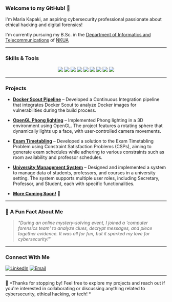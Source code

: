 ### Welcome to my GitHub! 🌱

I'm Maria Kapaki, an aspiring cybersecurity professional passionate about ethical hacking and digital forensics! 

I'm currently pursuing my B.Sc. in the [Department of Informatics and Telecommunications](https://www.di.uoa.gr/) of [NKUA](https://en.uoa.gr/)

---

### Skills & Tools

<p align="center">
  <img src="https://img.shields.io/badge/-Python-FFD43B?style=flat-square&logo=python&logoColor=blue"/>
  <img src="https://img.shields.io/badge/-C-00599C?style=flat-square&logo=c&logoColor=white"/>
  <img src="https://img.shields.io/badge/-C++-00599C?style=flat-square&logo=c%2B%2B&logoColor=white"/> 
  <img src="https://img.shields.io/badge/-Docker-2496ED?style=flat-square&logo=docker&logoColor=white"/>
  <img src="https://img.shields.io/badge/-OpenGL-4298B8?style=flat-square&logo=opengl&logoColor=white"/> 
  <img src="https://img.shields.io/badge/-Linux-FCC624?style=flat-square&logo=linux&logoColor=black"/>
  <img src="https://img.shields.io/badge/-Git-F05032?style=flat-square&logo=git&logoColor=white"/>
  <img src="https://img.shields.io/badge/-Bash-4EAA25?style=flat-square&logo=gnu-bash&logoColor=white"/>
  <img src="https://img.shields.io/badge/-SQL-4479A1?style=flat-square&logo=postgresql&logoColor=white"/>
</p>

---

### Projects

- **[Docker Scout Pipeline](https://github.com/icyaria/docker-scout-pipeline)** – Developed a Continuous Integration pipeline that integrates Docker Scout to analyze Docker images for vulnerabilities during the build process.

- **[OpenGL Phong lighting](https://github.com/icyaria/opengl_project)** – Implemented Phong lighting in a 3D environment using OpenGL. The project features a rotating sphere that dynamically lights up a face, with user-controlled camera movements.

- **[Exam Timetabling](https://github.com/icyaria/exam-timetabling)** – Developed a solution to the Exam Timetabling Problem using Constraint Satisfaction Problems (CSPs), aiming to generate exam schedules while adhering to various constraints such as room availability and professor schedules.
  
- **[University Management System](https://github.com/icyaria/University-Management-System)** – Designed and implemented a system to manage data of students, professors, and courses in a university setting. The system supports multiple user roles, including Secretary, Professor, and Student, each with specific functionalities.
  
- **[More Coming Soon!](#)** 🚧

---

### 🎀 A Fun Fact About Me
> *"During an online mystery-solving event, I joined a 'computer forensics team' to analyze clues, decrypt messages, and piece together evidence. It was all for fun, but it sparked my love for cybersecurity!"* 

---

### Connect With Me
[![LinkedIn](https://img.shields.io/badge/-LinkedIn-blue?style=flat-square&logo=linkedin)](www.linkedin.com/in/maria-kapaki)
[![Email](https://img.shields.io/badge/-Email-D14836?style=flat-square&logo=gmail&logoColor=white)](mailto:marykapaki@gmail.com)

---

🍓 *Thanks for stopping by! Feel free to explore my projects and reach out if you're interested in collaborating or discussing anything related to cybersecurity, ethical hacking, or tech! *
